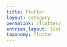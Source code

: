 ```yaml
---
title: Flutter
layout: category
permalink: /flutter/
entries_layout: list
taxonomy: flutter
---
```

